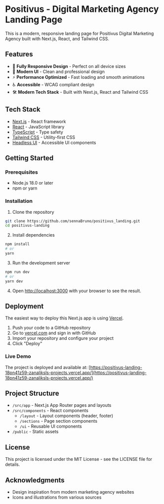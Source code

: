 # Positivus - Digital Marketing Agency Landing Page

This is a modern, responsive landing page for Positivus Digital Marketing Agency built with Next.js, React, and Tailwind CSS.

## Features

- 📱 **Fully Responsive Design** - Perfect on all device sizes
- 🎨 **Modern UI** - Clean and professional design
- ⚡ **Performance Optimized** - Fast loading and smooth animations
- ♿ **Accessible** - WCAG compliant design
- 🛠️ **Modern Tech Stack** - Built with Next.js, React and Tailwind CSS

## Tech Stack

- [Next.js](https://nextjs.org/) - React framework
- [React](https://react.dev/) - JavaScript library
- [TypeScript](https://www.typescriptlang.org/) - Type safety
- [Tailwind CSS](https://tailwindcss.com/) - Utility-first CSS
- [Headless UI](https://headlessui.com/) - Accessible UI components

## Getting Started

### Prerequisites

- Node.js 18.0 or later
- npm or yarn

### Installation

1. Clone the repository
```bash
git clone https://github.com/sennaBruno/positivus_landing.git
cd positivus-landing
```

2. Install dependencies
```bash
npm install
# or
yarn
```

3. Run the development server
```bash
npm run dev
# or
yarn dev
```

4. Open [http://localhost:3000](http://localhost:3000) with your browser to see the result.

## Deployment

The easiest way to deploy this Next.js app is using [Vercel](https://vercel.com/).

1. Push your code to a GitHub repository
2. Go to [vercel.com](https://vercel.com/) and sign in with GitHub
3. Import your repository and configure your project
4. Click "Deploy"

### Live Demo

The project is deployed and available at:
[https://positivus-landing-18pn41z59-zanaliksls-projects.vercel.app/](https://positivus-landing-18pn41z59-zanaliksls-projects.vercel.app/)

## Project Structure

- `/src/app` - Next.js App Router pages and layouts
- `/src/components` - React components
  - `/layout` - Layout components (header, footer)
  - `/sections` - Page section components
  - `/ui` - Reusable UI components
- `/public` - Static assets

## License

This project is licensed under the MIT License - see the LICENSE file for details.

## Acknowledgments

- Design inspiration from modern marketing agency websites
- Icons and illustrations from various sources
